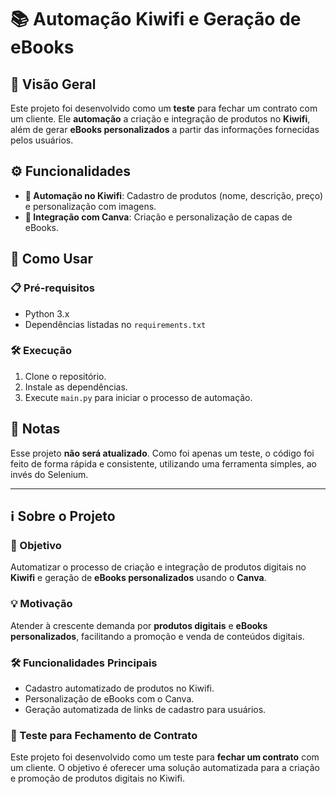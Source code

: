 # 📚 Automação Kiwifi e Geração de eBooks

## 🌟 Visão Geral
Este projeto foi desenvolvido como um **teste** para fechar um contrato com um cliente. Ele **automação** a criação e integração de produtos no **Kiwifi**, além de gerar **eBooks personalizados** a partir das informações fornecidas pelos usuários.

## ⚙️ Funcionalidades

- **🔧 Automação no Kiwifi**: Cadastro de produtos (nome, descrição, preço) e personalização com imagens.
- **🎨 Integração com Canva**: Criação e personalização de capas de eBooks.

## 🚀 Como Usar

### 📋 Pré-requisitos
- Python 3.x
- Dependências listadas no `requirements.txt`

### 🛠️ Execução
1. Clone o repositório.
2. Instale as dependências.
3. Execute `main.py` para iniciar o processo de automação.

## 📌 Notas
Esse projeto **não será atualizado**. Como foi apenas um teste, o código foi feito de forma rápida e consistente, utilizando uma ferramenta simples, ao invés do Selenium.

---

## ℹ️ Sobre o Projeto

### 🎯 Objetivo
Automatizar o processo de criação e integração de produtos digitais no **Kiwifi** e geração de **eBooks personalizados** usando o **Canva**.

### 💡 Motivação
Atender à crescente demanda por **produtos digitais** e **eBooks personalizados**, facilitando a promoção e venda de conteúdos digitais.

### 🛠️ Funcionalidades Principais
- Cadastro automatizado de produtos no Kiwifi.
- Personalização de eBooks com o Canva.
- Geração automatizada de links de cadastro para usuários.

### 📝 Teste para Fechamento de Contrato
Este projeto foi desenvolvido como um teste para **fechar um contrato** com um cliente. O objetivo é oferecer uma solução automatizada para a criação e promoção de produtos digitais no Kiwifi.
